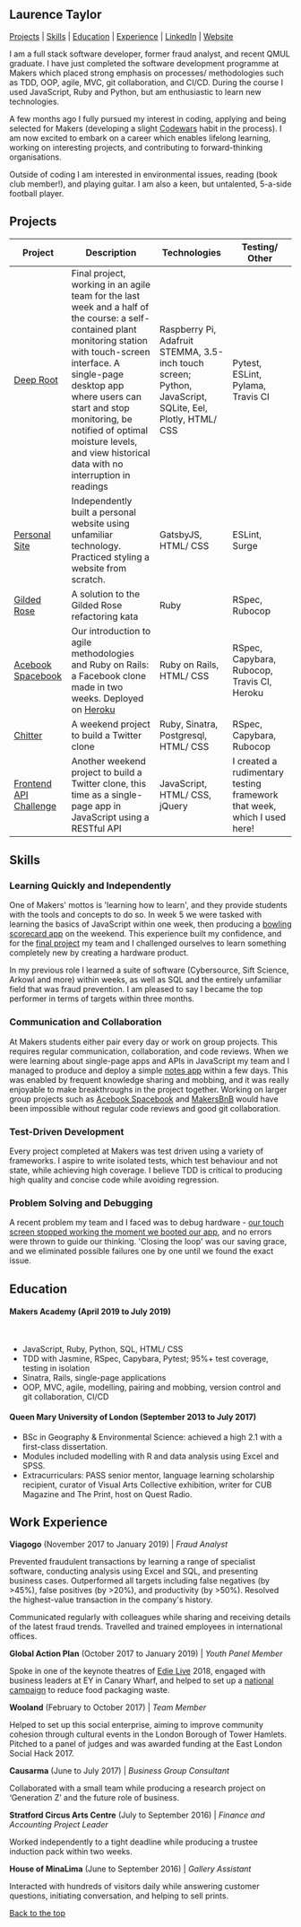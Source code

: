 ## Laurence Taylor

[Projects](https://github.com/LaurenceTaylor/CV#Projects) | [Skills](https://github.com/LaurenceTaylor/CV#Skills) | [Education](https://github.com/LaurenceTaylor/CV#Education) | [Experience](https://github.com/LaurenceTaylor/CV#Work-Experience) | [LinkedIn](https://www.linkedin.com/in/laurencetaylorlondon/) | [Website](http://www.laurencetaylor.co.uk/)

I am a full stack software developer, former fraud analyst, and recent QMUL graduate. I have just completed the software development programme at Makers which placed strong emphasis on processes/ methodologies such as TDD, OOP, agile, MVC, git collaboration, and CI/CD. During the course I used JavaScript, Ruby and Python, but am enthusiastic to learn new technologies.

A few months ago I fully pursued my interest in coding, applying and being selected for Makers (developing a slight [Codewars](https://www.codewars.com/users/LaurenceTaylor) habit in the process). I am now excited to embark on a career which enables lifelong learning, working on interesting projects, and contributing to forward-thinking organisations.

Outside of coding I am interested in environmental issues, reading (book club member!), and playing guitar. I am also a keen, but untalented, 5-a-side football player.

## Projects

Project | Description | Technologies | Testing/ Other
--- | --- | --- | ---
[Deep Root](https://github.com/LaurenceTaylor/deep_root) | Final project, working in an agile team for the last week and a half of the course: a self-contained plant monitoring station with touch-screen interface. A single-page desktop app where users can start and stop monitoring, be notified of optimal moisture levels, and view historical data with no interruption in readings | Raspberry Pi, Adafruit STEMMA, 3.5-inch touch screen; Python, JavaScript, SQLite, Eel, Plotly, HTML/ CSS | Pytest, ESLint, Pylama, Travis CI
[Personal Site](https://github.com/LaurenceTaylor/personal-site) | Independently built a personal website using unfamiliar technology. Practiced styling a website from scratch. | GatsbyJS, HTML/ CSS | ESLint, Surge
[Gilded Rose](https://github.com/LaurenceTaylor/GildedRose-Refactoring-Kata) | A solution to the Gilded Rose refactoring kata | Ruby | RSpec, Rubocop
[Acebook Spacebook](https://github.com/LaurenceTaylor/acebook-spacebook) | Our introduction to agile methodologies and Ruby on Rails: a Facebook clone made in two weeks. Deployed on [Heroku](https://acebook-spacebook.herokuapp.com/) | Ruby on Rails, HTML/ CSS | RSpec, Capybara, Rubocop, Travis CI, Heroku
[Chitter](https://github.com/LaurenceTaylor/chitter-challenge) | A weekend project to build a Twitter clone | Ruby, Sinatra, Postgresql, HTML/ CSS | RSpec, Capybara, Rubocop
[Frontend API Challenge](https://github.com/LaurenceTaylor/frontend-api-challenge) | Another weekend project to build a Twitter clone, this time as a single-page app in JavaScript using a RESTful API | JavaScript, HTML/ CSS, jQuery | I created a rudimentary testing framework that week, which I used here!

## Skills

### Learning Quickly and Independently

One of Makers' mottos is 'learning how to learn', and they provide students with the tools and concepts to do so. In week 5 we were tasked with learning the basics of JavaScript within one week, then producing a [bowling scorecard app](https://github.com/LaurenceTaylor/bowling-challenge) on the weekend. This experience built my confidence, and for the [final project](https://github.com/LaurenceTaylor/deep_root) my team and I challenged ourselves to learn something completely new by creating a hardware product.

In my previous role I learned a suite of software (Cybersource, Sift Science, Arkowl and more) within weeks, as well as SQL and the entirely unfamiliar field that was fraud prevention. I am pleased to say I became the top performer in terms of targets within three months.

### Communication and Collaboration

At Makers students either pair every day or work on group projects. This requires regular communication, collaboration, and code reviews. When we were learning about single-page apps and APIs in JavaScript my team and I managed to produce and deploy a simple [notes app](https://github.com/LaurenceTaylor/notes_js) within a few days. This was enabled by frequent knowledge sharing and mobbing, and it was really enjoyable to make breakthroughs in the project together. Working on larger group projects such as [Acebook Spacebook](https://github.com/LaurenceTaylor/acebook-spacebook) and [MakersBnB](https://github.com/LaurenceTaylor/MakersAirBnB-) would have been impossible without regular code reviews and good git collaboration.

### Test-Driven Development

Every project completed at Makers was test driven using a variety of frameworks. I aspire to write isolated tests, which test behaviour and not state, while achieving high coverage. I believe TDD is critical to producing high quality and concise code while avoiding regression.

### Problem Solving and Debugging

A recent problem my team and I faced was to debug hardware - [our touch screen stopped working the moment we booted our app](https://medium.com/@makers_c_a_c_t_u_s/debugging-hardware-by-ben-82c38ada24bc), and no errors were thrown to guide our thinking. 'Closing the loop' was our saving grace, and we eliminated possible failures one by one until we found the exact issue.

## Education

#### Makers Academy (April 2019 to July 2019)

<a href="https://sourcerer.io/laurencetaylor"><img src="https://img.shields.io/badge/Ruby-298%20commits-orange.svg" alt=""></a> <a href="https://sourcerer.io/laurencetaylor"><img src="https://img.shields.io/badge/JavaScript-258%20commits-orange.svg" alt=""></a> <a href="https://sourcerer.io/laurencetaylor"><img src="https://img.shields.io/badge/HTML-107%20commits-orange.svg" alt=""></a> <a href="https://sourcerer.io/laurencetaylor"><img src="https://img.shields.io/badge/SQL-83%20commits-orange.svg" alt=""></a> <a href="https://sourcerer.io/laurencetaylor"><img src="https://img.shields.io/badge/CSS-61%20commits-orange.svg" alt=""></a> <a href="https://sourcerer.io/laurencetaylor"><img src="https://img.shields.io/badge/Python-20%20commits-orange.svg" alt=""></a>

* JavaScript, Ruby, Python, SQL, HTML/ CSS
* TDD with Jasmine, RSpec, Capybara, Pytest; 95%+ test coverage, testing in isolation
* Sinatra, Rails, single-page applications
* OOP, MVC, agile, modelling, pairing and mobbing, version control and git collaboration, CI/CD

#### Queen Mary University of London (September 2013 to July 2017)

* BSc in Geography & Environmental Science: achieved a high 2.1 with a first-class dissertation.
* Modules included modelling with R and data analysis using Excel and SPSS.
* Extracurriculars: PASS senior mentor, language learning scholarship recipient, curator of Visual Arts Collective exhibition, writer for CUB Magazine and The Print, host on Quest Radio.

## Work Experience

**Viagogo** (November 2017 to January 2019) | *Fraud Analyst*

Prevented fraudulent transactions by learning a range of specialist software, conducting analysis using Excel and SQL, and presenting business cases. Outperformed all targets including false negatives (by >45%), false positives (by >20%), and productivity (by >50%). Resolved the highest-value transaction in the company's history.

Communicated regularly with colleagues while sharing and receiving details of the latest fraud trends. Travelled and trained employees in international offices.

**Global Action Plan** (October 2017 to January 2019) | *Youth Panel Member*

Spoke in one of the keynote theatres of [Edie Live](https://exhibition.edie.net/) 2018, engaged with business leaders at EY in Canary Wharf, and helped to set up a [national campaign](https://globalactionplan.org.uk/long-live-the-lunchbox) to reduce food packaging waste.

**Wooland** (February to October 2017) | *Team Member*

Helped to set up this social enterprise, aiming to improve community cohesion through cultural events in the London Borough of Tower Hamlets. Pitched to a panel of judges and was awarded funding at the East London Social Hack 2017.

**Causarma** (June to July 2017) | *Business Group Consultant*

Collaborated with a small team while producing a research project on ‘Generation Z’ and the future role of business.

**Stratford Circus Arts Centre** (July to September 2016) | *Finance and Accounting Project Leader*

Worked independently to a tight deadline while producing a trustee induction pack within two weeks.

**House of MinaLima** (June to September 2016) | *Gallery Assistant*

Interacted with hundreds of visitors daily while answering customer questions, initiating conversation, and helping to sell prints.

[Back to the top](https://github.com/LaurenceTaylor/CV#Laurence-Taylor)
